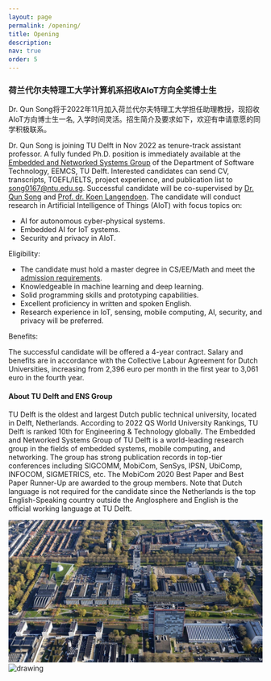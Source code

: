 ```yaml
---
layout: page
permalink: /opening/
title: Opening
description: 
nav: true
order: 5
---
```


### 荷兰代尔夫特理工大学计算机系招收AIoT方向全奖博士生 ###

Dr. Qun Song将于2022年11月加入荷兰代尔夫特理工大学担任助理教授，现招收AIoT方向博士生一名, 入学时间灵活。招生简介及要求如下，欢迎有申请意愿的同学积极联系。

Dr. Qun Song is joining TU Delft in Nov 2022 as tenure-track assistant professor. A fully funded Ph.D. position is immediately available at the [Embedded and Networked Systems Group](https://www.tudelft.nl/ewi/over-de-faculteit/afdelingen/software-technology/embedded-and-networked-systems/) of the Department of Software Technology, EEMCS, TU Delft. Interested candidates can send CV, transcripts, TOEFL/IELTS, project experience, and publication list to <song0167@ntu.edu.sg>. Successful candidate will be co-supervised by [Dr. Qun Song](https://song-qun.github.io/) and [Prof. dr. Koen Langendoen](https://www.st.ewi.tudelft.nl/koen/). The candidate will conduct research in Artificial Intelligence of Things (AIoT) with focus topics on:

- AI for autonomous cyber-physical systems.
- Embedded AI for IoT systems.
- Security and privacy in AIoT.

Eligibility:

- The candidate must hold a master degree in CS/EE/Math and meet the [admission requirements](https://www.tudelft.nl/onderwijs/opleidingen/phd/admission).
- Knowledgeable in machine learning and deep learning.
- Solid programming skills and prototyping capabilities.
- Excellent proficiency in written and spoken English.
- Research experience in IoT, sensing, mobile computing, AI, security, and privacy will be preferred.

Benefits:

The successful candidate will be offered a 4-year contract. Salary and benefits are in accordance with the Collective Labour Agreement for Dutch Universities, increasing from 2,396 euro per month in the first year to 3,061 euro in the fourth year.

#### About TU Delft and ENS Group ####
TU Delft is the oldest and largest Dutch public technical university, located in Delft, Netherlands. According to 2022 QS World University Rankings, TU Delft is ranked 10th for Engineering & Technology globally. The Embedded and Networked Systems Group of TU Delft is a world-leading research group in the fields of embedded systems, mobile computing, and networking. The group has strong publication records in top-tier conferences including SIGCOMM, MobiCom, SenSys, IPSN, UbiComp, INFOCOM, SIGMETRICS, etc. The MobiCom 2020 Best Paper and Best Paper Runner-Up are awarded to the group members. Note that Dutch language is not required for the candidate since the Netherlands is the top English-Speaking country outside the Anglosphere and English is the official working language at TU Delft.

<!-- ![这是图片](/assets/img/tud.jpg "Magic Gardens") -->
<img src="/assets/img/tud.jpg" alt="drawing" width="750"/>
<img src="/assets/img/delft.jpg" alt="drawing" width="750"/>


